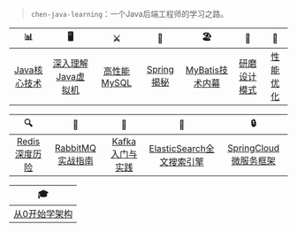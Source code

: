 > `chen-java-learning`：一个Java后端工程师的学习之路。

| 📊 | 🖥 | ⚔️ | 🚏 | 🏖 | 🌁 | 📮
| :--------: | :---------: | :---------: | :---------: | :---------: | :---------: | :---------: |
| [Java核心技术](Java核心技术) | [深入理解Java虚拟机](深入理解Java虚拟机)| [高性能MySQL](高性能MySQL) | [Spring揭秘](Spring揭秘) | [MyBatis技术内幕](MyBatis技术内幕)| [研磨设计模式](研磨设计模式)| [性能优化](性能优化)

| 🔍 | 🚀 | 🌈 | 🍅 | 🔒 
| :--------: | :---------: | :---------: | :---------: | :---------: |
| [Redis深度历险](Redis深度历险) | [RabbitMQ实战指南](RabbitMQ实战指南) | [Kafka入门与实践](Kafka入门与实践) | [ElasticSearch全文搜索引擎](ElasticSearch全文搜索引擎) |[SpringCloud微服务框架](SpringCloud微服务框架) 

| 🎓
| :---------: |
|[从0开始学架构](从0开始学架构)

